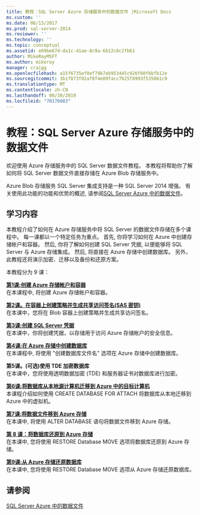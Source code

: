 ```yaml
---
title: 教程：SQL Server Azure 存储服务中的数据文件 |Microsoft Docs
ms.custom: ''
ms.date: 06/13/2017
ms.prod: sql-server-2014
ms.reviewer: ''
ms.technology: ''
ms.topic: conceptual
ms.assetid: e69be67d-da1c-41ae-8c9a-6b12c8c2fb61
author: MikeRayMSFT
ms.author: mikeray
manager: craigg
ms.openlocfilehash: a15f6735ef0ef79b7eb953445c926f60f6bfb12e
ms.sourcegitcommit: 3b1f873f02af8f4e89facc7b25f8993f535061c9
ms.translationtype: MT
ms.contentlocale: zh-CN
ms.lasthandoff: 08/30/2019
ms.locfileid: "70176083"
---
```

# <a name="tutorial-sql-server-data-files-in-azure-storage-service"></a>教程：SQL Server Azure 存储服务中的数据文件
  欢迎使用 Azure 存储服务中的 SQL Server 数据文件教程。 本教程将帮助你了解如何将 SQL Server 数据文件直接存储在 Azure Blob 存储服务中。  
  
 Azure Blob 存储服务 SQL Server 集成支持是一种 SQL Server 2014 增强。 有关使用此功能的功能和优势的概述, 请参阅[SQL Server Azure 中的数据文件](databases/sql-server-data-files-in-microsoft-azure.md)。  
  
## <a name="what-you-will-learn"></a>学习内容  
 本教程介绍了如何在 Azure 存储服务中将 SQL Server 的数据文件存储在多个课程中。 每一课都以一个特定任务为重点。 首先, 你将学习如何在 Azure 中创建存储帐户和容器。 然后, 你将了解如何创建 SQL Server 凭据, 以便能够将 SQL Server 与 Azure 存储集成。 然后, 将直接在 Azure 存储中创建数据库。 另外，此教程还将演示加密、迁移以及备份和还原方案。  
  
 本教程分为 9 课：  
  
 **[第1课:创建 Azure 存储帐户和容器](../tutorials/lesson-1-create-windows-azure-storage-account-and-container.md)**  
 在本课程中, 将创建 Azure 存储帐户和容器。  
  
 **[第2课。在容器上创建策略并生成共享访问签名&#40;SAS 密钥&#41;](lesson-1-create-stored-access-policy-and-shared-access-signature.md)**  
 在本课中，您将在 Blob 容器上创建策略并生成共享访问签名。  
  
 **[第3课:创建 SQL Server 凭据](lesson-2-create-a-sql-server-credential-using-a-shared-access-signature.md)**  
 在本课中，你将创建凭据，以存储用于访问 Azure 存储帐户的安全信息。  
  
 **[第4课:在 Azure 存储中创建数据库](../relational-databases/lesson-3-database-backup-to-url.md)**  
 在本课程中, 将使用 "创建数据库文件名" 选项在 Azure 存储中创建数据库。  
  
 **第5课。&#40;可选&#41;使用 TDE 加密数据库**  
 在本课中，您将使用透明数据加密 (TDE) 和服务器证书对数据库进行加密。  
  
 **[第6课:将数据库从本地源计算机迁移到 Azure 中的目标计算机](lesson-5-backup-database-using-file-snapshot-backup.md)**  
 本课程介绍如何使用 CREATE DATABASE FOR ATTACH 将数据库从本地迁移到 Azure 中的虚拟机。  
  
 **[第7课:将数据文件移到 Azure 存储](../relational-databases/lesson-6-generate-activity-and-backup-log-using-file-snapshot-backup.md)**  
 在本课中, 将使用 ALTER DATABASE 语句将数据文件移到 Azure 存储。  
  
 **[第 8 课：将数据库还原到 Azure 存储](../relational-databases/lesson-7-restore-a-database-to-a-point-in-time.md)**  
 在本课中, 您将使用 RESTORE Database MOVE 选项将数据库还原到 Azure 存储。  
  
 **[第9课:从 Azure 存储还原数据库](lesson-8-restore-as-new-database-from-log-backup.md)**  
 在本课中, 您将使用 RESTORE Database MOVE 选项从 Azure 存储还原数据库。  
  
## <a name="see-also"></a>请参阅  
 [SQL Server Azure 中的数据文件](databases/sql-server-data-files-in-microsoft-azure.md)  
  
  
